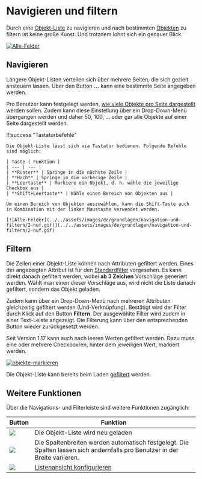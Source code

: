 # Navigieren und filtern

Durch eine [Objekt-Liste](index.md) zu navigieren und nach bestimmten [Objekten](../struktur-it-dokumentation.md) zu filtern ist keine große Kunst. Und trotzdem lohnt sich ein genauer Blick.

[![Alle-Felder](../../assets/images/de/grundlagen/navigation-und-filtern/1-nuf.png)](../../assets/images/de/grundlagen/navigation-und-filtern/1-nuf.png)

Navigieren
----------

Längere Objekt-Listen verteilen sich über mehrere Seiten, die sich gezielt ansteuern lassen. Über den Button **…** kann eine bestimmte Seite angegeben werden.

Pro Benutzer kann festgelegt werden, [wie viele Objekte pro Seite dargestellt](erweiterte-einstellungen.md) werden sollen. Zudem kann diese Einstellung über ein Drop-Down-Menü übergangen werden und daher 50, 100, … oder gar alle Objekte auf einer Seite dargestellt werden.

!!!success "Tastaturbefehle"

    Die Objekt-Liste lässt sich via Tastatur bedienen. Folgende Befehle sind möglich:

    | Taste | Funktion |
    | --- | --- |
    | **Runter** | Springe in die nächste Zeile |
    | **Hoch** | Springe in die vorherige Zeile |
    | **Leertaste** | Markiere ein Objekt, d. h. wähle die jeweilige Checkbox aus |
    | **Shift+Leertaste** | Wähle einen Bereich von Objekten aus |

    Um einen Bereich von Objekten auszuwählen, kann die Shift-Taste auch in Kombination mit der linken Maustaste verwendet werden.

    [![Alle-Felder](../../assets/images/de/grundlagen/navigation-und-filtern/2-nuf.gif)](../../assets/images/de/grundlagen/navigation-und-filtern/2-nuf.gif)

Filtern
-------

Die Zeilen einer Objekt-Liste können nach Attributen gefiltert werden. Eines der angezeigten Attribut ist für den [Standardfilter](listenansicht-konfigurieren.md) vorgesehen. Es kann direkt danach gefiltert werden, wobei **ab 3 Zeichen** Vorschläge generiert werden. Wählt man einen dieser Vorschläge aus, wird nicht die Liste danach gefiltert, sondern das Objekt geladen.

Zudem kann über ein Drop-Down-Menü nach mehreren Attributen gleichzeitig gefiltert werden (Und-Verknüpfung). Bestätigt wird der Filter durch Klick auf den Button **Filtern**. Der ausgewählte Filter wird zudem in einer Text-Leiste angezeigt. Die Filterung kann über den entsprechenden Button wieder zurückgesetzt werden.

Seit Version 1.17 kann auch nach leeren Werten gefiltert werden. Dazu muss eine oder mehrere Checkbox/en, hinter dem jeweiligen Wert, markiert werden.

[![objekte-markieren](../../assets/images/de/grundlagen/navigation-und-filtern/3-nuf.png)](../../assets/images/de/grundlagen/navigation-und-filtern/3-nuf.png)

Die Objekt-Liste kann bereits beim Laden [gefiltert](listenansicht-konfigurieren.md) werden.

Weitere Funktionen
------------------

Über die Navigations- und Filterleiste sind weitere Funktionen zugänglich:

|   Button  |   Funktion  |
| --- | --- |
| [![](../../assets/images/de/grundlagen/navigation-und-filtern/4-nuf.png)](../../assets/images/de/grundlagen/navigation-und-filtern/4-nuf.png) | Die Objekt-Liste wird neu geladen |
| [![](../../assets/images/de/grundlagen/navigation-und-filtern/5-nuf.png)](../../assets/images/de/grundlagen/navigation-und-filtern/5-nuf.png) | Die Spaltenbreiten werden automatisch festgelegt. Die Spalten lassen sich andernfalls pro Benutzer in der Breite variieren. |
| [![](../../assets/images/de/grundlagen/navigation-und-filtern/6-nuf.png)](../../assets/images/de/grundlagen/navigation-und-filtern/6-nuf.png) | [Listenansicht konfigurieren](listenansicht-konfigurieren.md) |
